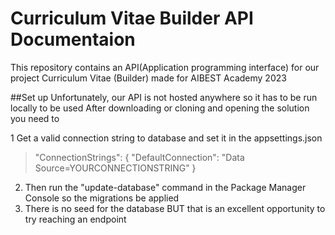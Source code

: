# Curriculum Vitae Builder API Documentaion
This repository contains an API(Application programming interface) for our project Curriculum Vitae (Builder) 
made for AIBEST Academy 2023

##Set up
Unfortunately, our API is not hosted anywhere so it has to be run locally to be used
After downloading or cloning and opening the solution you need to

1 Get a valid connection string to database and set it in the appsettings.json
>
> "ConnectionStrings": {
>   "DefaultConnection": "Data Source=YOURCONNECTIONSTRING"
> }
>

2. Then run the "update-database" command in the Package Manager Console so the migrations be applied
3. There is no seed for the database BUT that is an excellent opportunity to try reaching an endpoint

